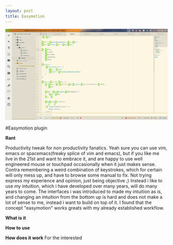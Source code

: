 ```yaml
---
layout: post
title: Easymotion
---
```


![Easymotion](/images/2016/03/easymotion.png)

#Easymotion plugin

**Rant**

Productivity tweak for non productivity fanatics. Yeah sure you can use vim, emacs or spacemacs(freaky splice of vim and emacs), but if you like me live in the 21st and want to embrace it, and are happy to use well engineered mouse or touchpad occasionally when it just makes sense. Contra remembering a weird combination of keystrokes, which for certain will only mess up, and have to browse some manual to fix. Not trying express my experience and opinion, just being objective ;) Instead i like to use my intuition, which i have developed over many years, will do many years to come. The interfaces i was introduced to made my intuition as is, and changing an intuition from the bottom up is hard and does not make a lot of sense to me, instead i want to build on top of it. I found that the concept "easymotion" works greats with my already established workflow.

**What is it**

**How to use**

**How does it work**
For the interested

